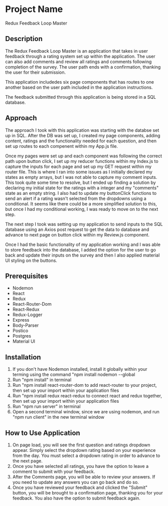 # Project Name

Redux Feedback Loop Master

## Description

The Redux Feedback Loop Master is an application that takes in user feedback through a rating system set up within the application. The user can also add comments and review all ratings and comments following completion of the survey. The user path ends with a confirmation, thanking the user for their submission. 

This application includedes six page components that has routes to one another based on the user path included in the application instructions. 

The feedback submitted through this application is being stored in a SQL database. 

## Approach
The approach I took with this application was starting with the databse set up in SQL. After the DB was set up, I created my page components, adding content, ratings and the functionality needed for each question, and then set up routes to each compenent within my App.js file. 

Once my pages were set up and each component was following the correct path upon button click, I set up my reducer functions within my Index.js to capture the inputs for each page and set up my GET request within my router file. This is where I ran into some issues as I initially declared my states as empty arrays, but I was not able to capture my comment inputs. This took quite some time to resolve, but I ended up finding a solution by declaring my initial state for the ratings with a integer and my "comments" state as an empty string. I also had to update my buttonClick functions to send an alert if a rating wasn't selected from the dropdowns using a conditional. It seems like there could be a more simplified solution to this, but once I had my conditional working, I was ready to move on to the next step. 

The next step I took was setting up my application to send inputs to the SQL database using an Axios post request to get the data to database and advance to next page on button click within my Review.js component. 

Once I had the basic functionality of my application working and I was able to store feedback into the database, I added the option for the user to go back and update their inputs on the survey and then I also applied material UI styling on the buttons. 

## Prerequisites

- Nodemon
- React 
- Redux
- React-Router-Dom
- React-Redux
- Redux-Logger
- Express
- Body-Parser
- Postico
- Postgres
- Material UI

## Installation
1. If you don't have Nodemon installed, install it globally within your terming using the command "npm install nodemon --global
2. Run "npm install" in terminal
3. Run "npm install react-router-dom to add react-router to your project, then set up your import within your application files
4. Run "npm install redux react-redux to connect react and redux together, then set up your import within your application files
3. Run "npm run server" in terminal
4. Open a second terminal window, since we are using nodemon, and run "npm run client" in the new terminal window

## How to Use Application
1. On page load, you will see the first question and ratings dropdown appear. Simply select the dropdown rating based on your experience from the day. You must select a dropdown rating in order to advance to the next page. 
2. Once you have selected all ratings, you have the option to leave a comment to submit with your feedback. 
3. After the Comments page, you will be able to review your answers. If you need to update any answers you can go back and do so. 
4. Once you have reviewed your feedback and clicked the "Submit" button, you will be brought to a confirmation page, thanking you for your feedback. You also have the option to submit feedback again.


